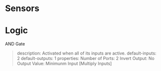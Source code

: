# Sensors

# Logic
AND Gate
>  description: Activated when all of its inputs are active.
>  default-inputs: 2
>  default-outputs: 1
>  properties:
>    Number of Ports: 2
>    Invert Output: No
>    Output Value: Minimunm Input [Multiply Inputs]
    
 
